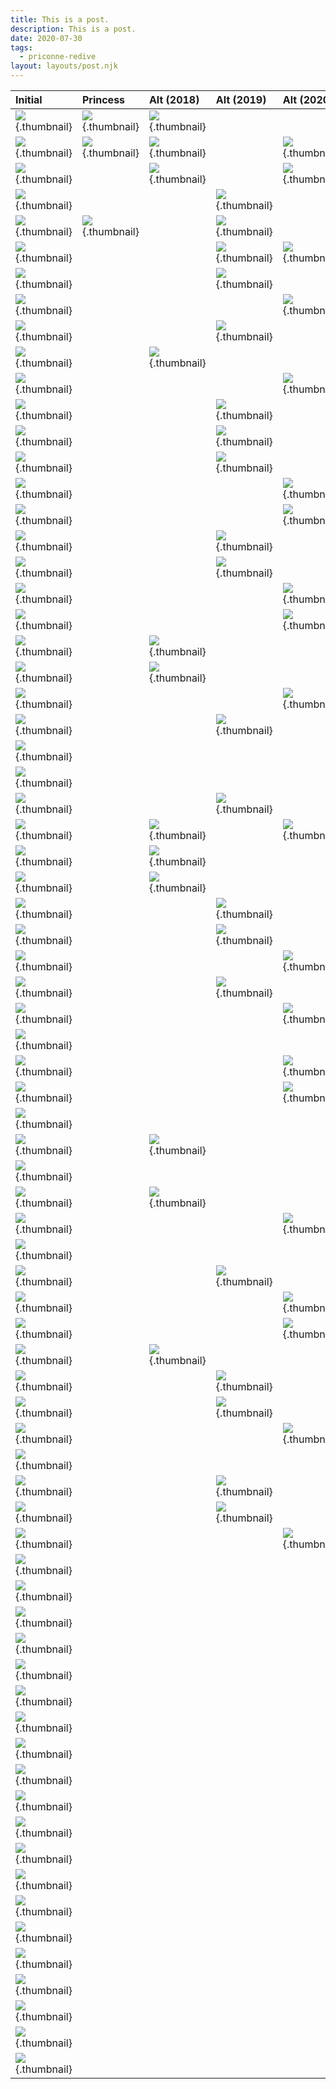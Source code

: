 ```yaml
---
title: This is a post.
description: This is a post.
date: 2020-07-30
tags:
  - priconne-redive
layout: layouts/post.njk
---
```


Initial|Princess|Alt (2018)|Alt (2019)|Alt (2020)
:------|:-------|:---------|:---------|:---------
![](/img/unit/105831.webp){.thumbnail} | ![](/img/unit/180431.webp){.thumbnail} | ![](/img/unit/107531.webp){.thumbnail} | |
![](/img/unit/105931.webp){.thumbnail} | ![](/img/unit/180531.webp){.thumbnail} | ![](/img/unit/107631.webp){.thumbnail} | | ![](/img/unit/111931.webp){.thumbnail}
![](/img/unit/106031.webp){.thumbnail} | | ![](/img/unit/107831.webp){.thumbnail} | | ![](/img/unit/112031.webp){.thumbnail}
![](/img/unit/100131.webp){.thumbnail} | | | ![](/img/unit/108731.webp){.thumbnail} |
![](/img/unit/100231.webp){.thumbnail} | ![](/img/unit/180231.webp){.thumbnail} | | ![](/img/unit/108831.webp){.thumbnail} |
![](/img/unit/100331.webp){.thumbnail} | | | ![](/img/unit/108931.webp){.thumbnail} | ![](/img/unit/114031.webp){.thumbnail}
![](/img/unit/104931.webp){.thumbnail} | | | ![](/img/unit/109131.webp){.thumbnail} |
![](/img/unit/101131.webp){.thumbnail} | | | | ![](/img/unit/112931.webp){.thumbnail}
![](/img/unit/102931.webp){.thumbnail} | | | ![](/img/unit/111631.webp){.thumbnail} |
![](/img/unit/104231.webp){.thumbnail} | | ![](/img/unit/108431.webp){.thumbnail} | |
![](/img/unit/105431.webp){.thumbnail} | | | | ![](/img/unit/113931.webp){.thumbnail}
![](/img/unit/102031.webp){.thumbnail} | | | ![](/img/unit/111331.webp){.thumbnail} |
![](/img/unit/100431.webp){.thumbnail} | | | ![](/img/unit/111231.webp){.thumbnail} |
![](/img/unit/103631.webp){.thumbnail} | | | ![](/img/unit/111131.webp){.thumbnail} |
![](/img/unit/101231.webp){.thumbnail} | | | | ![](/img/unit/113431.webp){.thumbnail}
![](/img/unit/101531.webp){.thumbnail} | | | | ![](/img/unit/113531.webp){.thumbnail}
![](/img/unit/104031.webp){.thumbnail} | | | ![](/img/unit/110731.webp){.thumbnail} |
![](/img/unit/104431.webp){.thumbnail} | | | ![](/img/unit/111731.webp){.thumbnail} |
![](/img/unit/102231.webp){.thumbnail} | | | | ![](/img/unit/113831.webp){.thumbnail}
![](/img/unit/100631.webp){.thumbnail} | | | | ![](/img/unit/113731.webp){.thumbnail}
![](/img/unit/103131.webp){.thumbnail} | | ![](/img/unit/108131.webp){.thumbnail} | |
![](/img/unit/100731.webp){.thumbnail} | | ![](/img/unit/108231.webp){.thumbnail} | |
![](/img/unit/104731.webp){.thumbnail} | | | | ![](/img/unit/113631.webp){.thumbnail}
![](/img/unit/107131.webp){.thumbnail} | | | ![](/img/unit/111531.webp){.thumbnail} |
![](/img/unit/103731.webp){.thumbnail} | | | |
![](/img/unit/100531.webp){.thumbnail} | | | |
![](/img/unit/102831.webp){.thumbnail} | | | ![](/img/unit/110331.webp){.thumbnail} |
![](/img/unit/102531.webp){.thumbnail} | | ![](/img/unit/107731.webp){.thumbnail} | | ![](/img/unit/112131.webp){.thumbnail}
![](/img/unit/102331.webp){.thumbnail} | | ![](/img/unit/108631.webp){.thumbnail} | |
![](/img/unit/102131.webp){.thumbnail} | | ![](/img/unit/108531.webp){.thumbnail} | |
![](/img/unit/101031.webp){.thumbnail} | | | ![](/img/unit/110631.webp){.thumbnail} |
![](/img/unit/104331.webp){.thumbnail} | | | ![](/img/unit/110431.webp){.thumbnail} |
![](/img/unit/101431.webp){.thumbnail} | | | | ![](/img/unit/112231.webp){.thumbnail}
![](/img/unit/101731.webp){.thumbnail} | | | ![](/img/unit/110531.webp){.thumbnail} |
![](/img/unit/103331.webp){.thumbnail} | | | | ![](/img/unit/112831.webp){.thumbnail}
![](/img/unit/105231.webp){.thumbnail} | | | |
![](/img/unit/103831.webp){.thumbnail} | | | | ![](/img/unit/112331.webp){.thumbnail}
![](/img/unit/102631.webp){.thumbnail} | | | | ![](/img/unit/112731.webp){.thumbnail}
![](/img/unit/103231.webp){.thumbnail} | | | |
![](/img/unit/104831.webp){.thumbnail} | | ![](/img/unit/104831.webp){.thumbnail} | |
![](/img/unit/103431.webp){.thumbnail} | | | |
![](/img/unit/104631.webp){.thumbnail} | | ![](/img/unit/107931.webp){.thumbnail} | |
![](/img/unit/105631.webp){.thumbnail} | | | | ![](/img/unit/113131.webp){.thumbnail}
![](/img/unit/105131.webp){.thumbnail} | | | |
![](/img/unit/102731.webp){.thumbnail} | | | ![](/img/unit/109031.webp){.thumbnail} |
![](/img/unit/101331.webp){.thumbnail} | | | | ![](/img/unit/113331.webp){.thumbnail}
![](/img/unit/100931.webp){.thumbnail} | | | | ![](/img/unit/113231.webp){.thumbnail}
![](/img/unit/105031.webp){.thumbnail} | | ![](/img/unit/108331.webp){.thumbnail} | |
![](/img/unit/101631.webp){.thumbnail} | | | ![](/img/unit/110031.webp){.thumbnail} |
![](/img/unit/101831.webp){.thumbnail} | | | ![](/img/unit/110131.webp){.thumbnail} |
![](/img/unit/105331.webp){.thumbnail} | | | | ![](/img/unit/114231.webp){.thumbnail}
![](/img/unit/100831.webp){.thumbnail} | | | |
![](/img/unit/104531.webp){.thumbnail} | | | ![](/img/unit/109531.webp){.thumbnail} |
![](/img/unit/103031.webp){.thumbnail} | | | ![](/img/unit/109631.webp){.thumbnail} |
![](/img/unit/105531.webp){.thumbnail} | | | | ![](/img/unit/113031.webp){.thumbnail}
![](/img/unit/110831.webp){.thumbnail} | | | |
![](/img/unit/110931.webp){.thumbnail} | | | |
![](/img/unit/111031.webp){.thumbnail} | | | |
![](/img/unit/106531.webp){.thumbnail} | | | |
![](/img/unit/106631.webp){.thumbnail} | | | |
![](/img/unit/106831.webp){.thumbnail} | | | |
![](/img/unit/107031.webp){.thumbnail} | | | |
![](/img/unit/106131.webp){.thumbnail} | | | |
![](/img/unit/106331.webp){.thumbnail} | | | |
![](/img/unit/109231.webp){.thumbnail} | | | |
![](/img/unit/109331.webp){.thumbnail} | | | |
![](/img/unit/109431.webp){.thumbnail} | | | |
![](/img/unit/105731.webp){.thumbnail} | | | |
![](/img/unit/111431.webp){.thumbnail} | | | |
![](/img/unit/109731.webp){.thumbnail} | | | |
![](/img/unit/109831.webp){.thumbnail} | | | |
![](/img/unit/109931.webp){.thumbnail} | | | |
![](/img/unit/112431.webp){.thumbnail} | | | |
![](/img/unit/112531.webp){.thumbnail} | | | |
![](/img/unit/112631.webp){.thumbnail} | | | |

